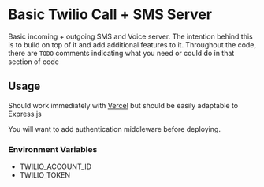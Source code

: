 # Basic Twilio Call + SMS Server

Basic incoming + outgoing SMS and Voice server. The intention behind this is to build on top of it and add additional features to it. Throughout the code, there are `TODO` comments indicating what you need or could do in that section of code

## Usage

Should work immediately with [Vercel](https://vercel.com) but should be easily adaptable to Express.js

You will want to add authentication middleware before deploying.

### Environment Variables
- TWILIO_ACCOUNT_ID
- TWILIO_TOKEN
